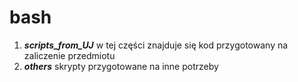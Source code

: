 # bash
1. ***scripts_from_UJ*** w tej części znajduje się kod przygotowany na zaliczenie przedmiotu
2. ***others*** skrypty przygotowane na inne potrzeby
